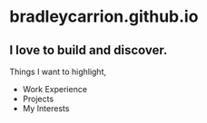 # bradleycarrion.github.io
## I love to build and discover.
Things I want to highlight,
- Work Experience
- Projects
- My Interests
